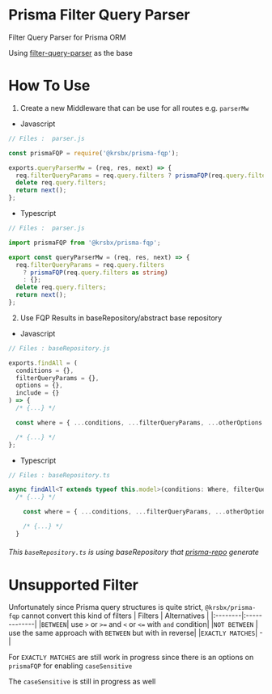 # Prisma Filter Query Parser

Filter Query Parser for Prisma ORM

Using [filter-query-parser](https://github.com/VJD7/filter-query-parser/) as the base

# How To Use

1. Create a new Middleware that can be use for all routes e.g. `parserMw`

- Javascript

```js
// Files :  parser.js

const prismaFQP = require('@krsbx/prisma-fqp');

exports.queryParserMw = (req, res, next) => {
  req.filterQueryParams = req.query.filters ? prismaFQP(req.query.filters as string) : {};
  delete req.query.filters;
  return next();
};
```

- Typescript

```ts
// Files :  parser.js

import prismaFQP from '@krsbx/prisma-fqp';

export const queryParserMw = (req, res, next) => {
  req.filterQueryParams = req.query.filters
    ? prismaFQP(req.query.filters as string)
    : {};
  delete req.query.filters;
  return next();
};
```

2. Use FQP Results in baseRepository/abstract base repository

- Javascript

```js
// Files : baseRepository.js

exports.findAll = (
  conditions = {},
  filterQueryParams = {},
  options = {},
  include = {}
) => {
  /* {...} */

  const where = { ...conditions, ...filterQueryParams, ...otherOptions };

  /* {...} */
};
```

- Typescript

```ts
// Files : baseRepository.ts

async findAll<T extends typeof this.model>(conditions: Where, filterQueryParams: AnyRecord = {}, options: AnyRecord = {}, include: Include = {} as Include) {
  /* {...} */

    const where = { ...conditions, ...filterQueryParams, ...otherOptions };

    /* {...} */
  }
```

###### This `baseRepository.ts` is using baseRepository that [prisma-repo](https://github.com/krsbx/prisma-repo) generate

# Unsupported Filter

Unfortunately since Prisma query structures is quite strict, `@krsbx/prisma-fqp` cannot convert this kind of filters
| Filters | Alternatives |
|:--------|:-------------|
|`BETWEEN`| use `>` or `>=` and `<` or `<=` with `and` condition|
|`NOT BETWEEN` | use the same approach with `BETWEEN` but with in reverse|
|`EXACTLY MATCHES`| - |

For `EXACTLY MATCHES` are still work in progress since there is an options on `prismaFQP` for enabling `caseSensitive`

The `caseSensitive` is still in progress as well
